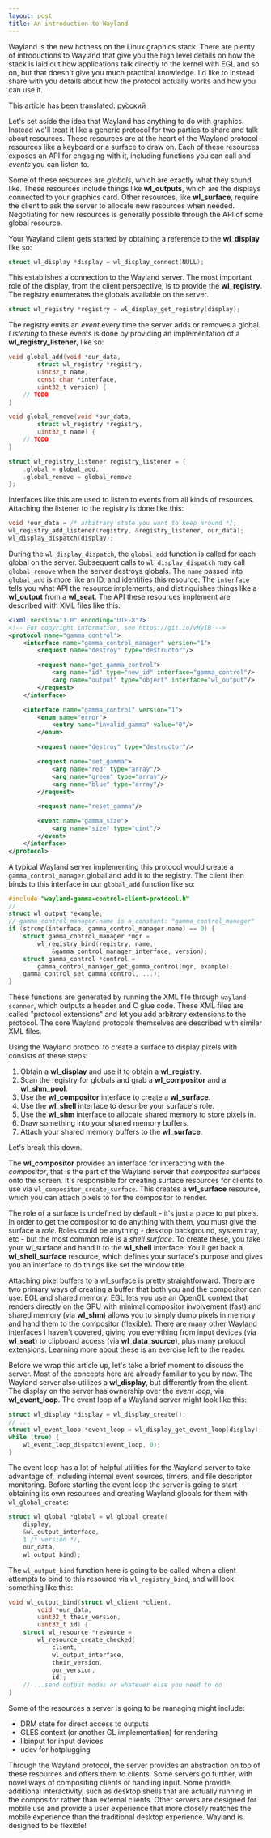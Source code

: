 ```yaml
---
layout: post
title: An introduction to Wayland
---
```


Wayland is the new hotness on the Linux graphics stack. There are plenty of
introductions to Wayland that give you the high level details on how the stack
is laid out how applications talk directly to the kernel with EGL and so on, but
that doesn't give you much practical knowledge. I'd like to instead share with
you details about how the protocol actually works and how you can use it.

This article has been translated: [ру́сский](http://howtorecover.me/vvedenie-v-wayland)

Let's set aside the idea that Wayland has anything to do with graphics. Instead
we'll treat it like a generic protocol for two parties to share and talk about
resources. These resources are at the heart of the Wayland protocol - resources
like a keyboard or a surface to draw on. Each of these resources exposes an API
for engaging with it, including functions you can call and *events* you can
listen to.

Some of these resources are *globals*, which are exactly what they sound like.
These resources include things like **wl_outputs**, which are the displays
connected to your graphics card. Other resources, like **wl_surface**, require
the client to ask the server to allocate new resources when needed. Negotiating
for new resources is generally possible through the API of some global resource.

Your Wayland client gets started by obtaining a reference to the **wl_display**
like so:

```c
struct wl_display *display = wl_display_connect(NULL);
```

This establishes a connection to the Wayland server. The most important role of
the display, from the client perspective, is to provide the **wl_registry**.
The registry enumerates the globals available on the server.

```c
struct wl_registry *registry = wl_display_get_registry(display);
```

The registry emits an *event* every time the server adds or removes a global.
*Listening* to these events is done by providing an implementation of a
**wl_registry_listener**, like so:

```c
void global_add(void *our_data,
        struct wl_registry *registry,
        uint32_t name,
        const char *interface,
        uint32_t version) {
    // TODO
}

void global_remove(void *our_data,
        struct wl_registry *registry,
        uint32_t name) {
    // TODO
}

struct wl_registry_listener registry_listener = {
    .global = global_add,
    .global_remove = global_remove
};
```

Interfaces like this are used to listen to events from all kinds of resources.
Attaching the listener to the registry is done like this:

```c
void *our_data = /* arbitrary state you want to keep around */;
wl_registry_add_listener(registry, &registry_listener, our_data);
wl_display_dispatch(display);
```

During the `wl_display_dispatch`, the `global_add` function is called for each
global on the server. Subsequent calls to `wl_display_dispatch` may call
`global_remove` when the server destroys globals. The `name` passed into
`global_add` is more like an ID, and identifies this resource. The `interface`
tells you what API the resource implements, and distinguishes things like a
**wl_output** from a **wl_seat**. The API these resources implement are
described with XML files like this:

```xml
<?xml version="1.0" encoding="UTF-8"?>
<!-- For copyright information, see https://git.io/vHyIB -->
<protocol name="gamma_control">
    <interface name="gamma_control_manager" version="1">
        <request name="destroy" type="destructor"/>

        <request name="get_gamma_control">
            <arg name="id" type="new_id" interface="gamma_control"/>
            <arg name="output" type="object" interface="wl_output"/>
        </request>
    </interface>

    <interface name="gamma_control" version="1">
        <enum name="error">
            <entry name="invalid_gamma" value="0"/>
        </enum>

        <request name="destroy" type="destructor"/>

        <request name="set_gamma">
            <arg name="red" type="array"/>
            <arg name="green" type="array"/>
            <arg name="blue" type="array"/>
        </request>

        <request name="reset_gamma"/>

        <event name="gamma_size">
            <arg name="size" type="uint"/>
        </event>
    </interface>
</protocol>
```

A typical Wayland server implementing this protocol would create a
`gamma_control_manager` global and add it to the registry. The client then binds
to this interface in our `global_add` function like so:

```c
#include "wayland-gamma-control-client-protocol.h"
// ...
struct wl_output *example;
// gamma_control_manager.name is a constant: "gamma_control_manager"
if (strcmp(interface, gamma_control_manager.name) == 0) {
    struct gamma_control_manager *mgr =
        wl_registry_bind(registry, name,
            &gamma_control_manager_interface, version);
    struct gamma_control *control =
        gamma_control_manager_get_gamma_control(mgr, example);
    gamma_control_set_gamma(control, ...);
}
```

These functions are generated by running the XML file through `wayland-scanner`,
which outputs a header and C glue code. These XML files are called "protocol
extensions" and let you add arbitrary extensions to the protocol. The core
Wayland protocols themselves are described with similar XML files.

Using the Wayland protocol to create a surface to display pixels with consists
of these steps:

1. Obtain a **wl_display** and use it to obtain a **wl_registry**.
2. Scan the registry for globals and grab a **wl_compositor** and
   a **wl_shm_pool**.
3. Use the **wl_compositor** interface to create a **wl_surface**.
4. Use the **wl_shell** interface to describe your surface's role.
5. Use the **wl_shm** interface to allocate shared memory to store pixels in.
6. Draw something into your shared memory buffers.
7. Attach your shared memory buffers to the **wl_surface**.

Let's break this down.

The **wl_compositor** provides an interface for interacting with the
*compositor*, that is the part of the Wayland server that *composites* surfaces
onto the screen. It's responsible for creating surface resources for clients to
use via `wl_compositor_create_surface`. This creates a **wl_surface** resource,
which you can attach pixels to for the compositor to render.

The role of a surface is undefined by default - it's just a place to put pixels.
In order to get the compositor to do anything with them, you must give the
surface a *role*. Roles could be anything - desktop background, system tray, etc -
but the most common role is a *shell surface*. To create these, you take your
wl_surface and hand it to the **wl_shell** interface. You'll get back a
**wl_shell_surface** resource, which defines your surface's purpose and gives
you an interface to do things like set the window title.

Attaching pixel buffers to a wl_surface is pretty straightforward. There are two
primary ways of creating a buffer that both you and the compositor can use: EGL
and shared memory. EGL lets you use an OpenGL context that renders directly on
the GPU with minimal compositor involvement (fast) and shared memory (via
**wl_shm**) allows you to simply dump pixels in memory and hand them to the
compositor (flexible). There are many other Wayland interfaces I haven't
covered, giving you everything from input devices (via **wl_seat**) to clipboard
access (via **wl_data_source**), plus many protocol extensions. Learning more
about these is an exercise left to the reader.

Before we wrap this article up, let's take a brief moment to discuss the server.
Most of the concepts here are already familiar to you by now. The Wayland server
also utilizes a **wl_display**, but differently from the client. The display on
the server has ownership over the *event loop*, via **wl_event_loop**. The event
loop of a Wayland server might look like this:

```c
struct wl_display *display = wl_display_create();
// ...
struct wl_event_loop *event_loop = wl_display_get_event_loop(display);
while (true) {
    wl_event_loop_dispatch(event_loop, 0);
}
```

The event loop has a lot of helpful utilities for the Wayland server to take
advantage of, including internal event sources, timers, and file descriptor
monitoring. Before starting the event loop the server is going to start
obtaining its own resources and creating Wayland globals for them with
`wl_global_create`:

```c
struct wl_global *global = wl_global_create(
    display,
    &wl_output_interface,
    1 /* version */,
    our_data,
    wl_output_bind);
```

The `wl_output_bind` function here is going to be called when a client attempts
to bind to this resource via `wl_registry_bind`, and will look something like
this:

```c
void wl_output_bind(struct wl_client *client,
        void *our_data,
        uint32_t their_version,
        uint32_t id) {
    struct wl_resource *resource =
        wl_resource_create_checked(
            client,
            wl_output_interface,
            their_version,
            our_version,
            id);
    // ...send output modes or whatever else you need to do
}
```

Some of the resources a server is going to be managing might include:

- DRM state for direct access to outputs
- GLES context (or another GL implementation) for rendering
- libinput for input devices
- udev for hotplugging

Through the Wayland protocol, the server provides an abstraction on top of these
resources and offers them to clients. Some servers go further, with novel ways
of compositing clients or handling input. Some provide additional interactivity,
such as desktop shells that are actually running in the compositor rather than
external clients. Other servers are designed for mobile use and provide a user
experience that more closely matches the mobile experience than the traditional
desktop experience. Wayland is designed to be flexible!
